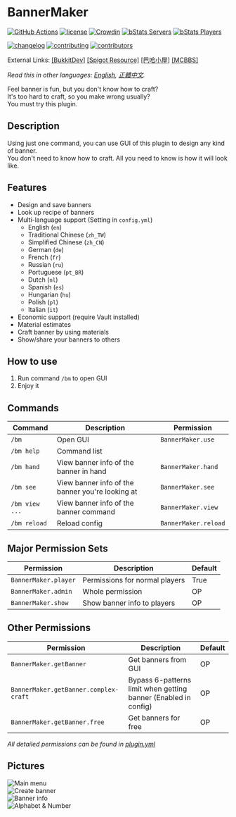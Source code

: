 # BannerMaker

[![GitHub Actions](https://github.com/jyhsu2000/BannerMaker/actions/workflows/maven.yml/badge.svg)](https://github.com/jyhsu2000/BannerMaker/actions/workflows/maven.yml)
[![license](https://img.shields.io/github/license/jyhsu2000/BannerMaker.svg)](https://github.com/jyhsu2000/BannerMaker/blob/master/LICENSE)
[![Crowdin](https://badges.crowdin.net/bannermaker/localized.svg)](https://crowdin.com/project/bannermaker)
[![bStats Servers](https://img.shields.io/bstats/servers/383?label=bStats%20servers)](https://bstats.org/plugin/bukkit/BannerMaker)
[![bStats Players](https://img.shields.io/bstats/players/383?label=bStats%20players)](https://bstats.org/plugin/bukkit/BannerMaker)

[![changelog](https://img.shields.io/badge/changelog-en-green)](CHANGELOG.md)
[![contributing](https://img.shields.io/badge/contributing-guide-green)](CONTRIBUTING.md)
[![contributors](https://img.shields.io/badge/contributors-5d5d5d)](CONTRIBUTORS.md)

External Links:
[[BukkitDev]](https://dev.bukkit.org/projects/bannermaker)
[[Spigot Resource]](http://www.spigotmc.org/resources/bannermaker.4380/)
[[巴哈小屋]](http://home.gamer.com.tw/creationDetail.php?sn=2760067)
[[MCBBS]](http://www.mcbbs.net/thread-415289-1-1.html)

*Read this in other languages: [English](README.md), [正體中文](README.zh-tw.md).*

Feel banner is fun, but you don't know how to craft?  
It's too hard to craft, so you make wrong usually?  
You must try this plugin.

## Description

Using just one command, you can use GUI of this plugin to design any kind of banner.  
You don't need to know how to craft. All you need to know is how it will look like.

## Features

- Design and save banners
- Look up recipe of banners
- Multi-language support (Setting in `config.yml`)
    - English (`en`)
    - Traditional Chinese (`zh_TW`)
    - Simplified Chinese (`zh_CN`)
    - German (`de`)
    - French (`fr`)
    - Russian (`ru`)
    - Portuguese (`pt_BR`)
    - Dutch (`nl`)
    - Spanish (`es`)
    - Hungarian (`hu`)
    - Polish (`pl`)
    - Italian (`it`)
- Economic support (require Vault installed)
- Material estimates
- Craft banner by using materials
- Show/share your banners to others

## How to use

1. Run command `/bm` to open GUI
2. Enjoy it

## Commands

| **Command**    | **Description**                                  | **Permission**       |
|----------------|--------------------------------------------------|----------------------|
| `/bm`          | Open GUI                                         | `BannerMaker.use`    |
| `/bm help`     | Command list                                     |                      |
| `/bm hand`     | View banner info of the banner in hand           | `BannerMaker.hand`   |
| `/bm see`      | View banner info of the banner you're looking at | `BannerMaker.see`    |
| `/bm view ...` | View banner info of the banner command           | `BannerMaker.view`   |
| `/bm reload`   | Reload config                                    | `BannerMaker.reload` |

## Major Permission Sets

| **Permission**       | **Description**                | **Default** |
|----------------------|--------------------------------|-------------|
| `BannerMaker.player` | Permissions for normal players | True        |
| `BannerMaker.admin`  | Whole permission               | OP          |
| `BannerMaker.show`   | Show banner info to players    | OP          |

## Other Permissions

| **Permission**                        | **Description**                                                 | **Default** |
|---------------------------------------|-----------------------------------------------------------------|-------------|
| `BannerMaker.getBanner`               | Get banners from GUI                                            | OP          |
| `BannerMaker.getBanner.complex-craft` | Bypass 6-patterns limit when getting banner (Enabled in config) | OP          |
| `BannerMaker.getBanner.free`          | Get banners for free                                            | OP          |

*All detailed permissions can be found in [plugin.yml](src/main/resources/plugin.yml)*

## Pictures

![Main menu](http://i.imgur.com/rMTTfsE.png)  
![Create banner](http://i.imgur.com/HB6Dhm3.png)  
![Banner info](http://i.imgur.com/Xydmcbj.png)  
![Alphabet & Number](http://i.imgur.com/tGHmakp.png)
